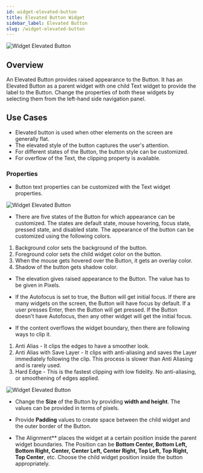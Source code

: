 ```yaml
---
id: widget-elevated-button
title: Elevated Button Widget
sidebar_label: Elevated Button
slug: /widget-elevated-button
---
```


![Widget Elevated Button](/img/Widget-Elevated-Button-1.png)

## Overview

An Elevated Button provides raised appearance to the Button. It has an Elevated Button as a parent widget with one child Text widget to provide the label to the Button. Change the properties of both these widgets by selecting them from the left-hand side navigation panel.

##  Use Cases

* Elevated button is used when other elements on the screen are generally flat. 
* The elevated style of the button captures the user's attention.
* For different states of the Button, the button style can be customized.
* For overflow of the Text, the clipping property is available.

### Properties

* Button text properties can be customized with the Text widget properties.

![Widget Elevated Button](/img/Widget-Elevated-Button-2.png)

* There are five states of the Button for which appearance can be customized. The states are default state, mouse hovering, focus state, pressed state, and disabled state. The appearance of the button can be customized using the following colors.

1. Background color sets the background of the button. 
2. Foreground color sets the child widget color on the button. 
3. When the mouse gets hovered over the Button, it gets an overlay color. 
4. Shadow of the button gets shadow color.

* The elevation gives raised appearance to the Button. The value has to be given in Pixels.

* If the Autofocus is set to true, the Button will get initial focus. If there are many widgets on the screen, the Button will have focus by default. If a user presses Enter, then the Button will get pressed. If the Button doesn't have Autofocus, then any other widget will get the initial focus.

* If the content overflows the widget boundary, then there are following ways to clip it.

1. Anti Alias - It clips the edges to have a smoother look. 
2. Anti Alias with Save Layer - It clips with anti-aliasing and saves the Layer immediately following the clip. This process is slower than Anti Aliasing and is rarely used.
3. Hard Edge - This is the fastest clipping with low fidelity. No anti-aliasing, or smoothening of edges applied.

![Widget Elevated Button](/img/Widget-Elevated-Button-3.png)

* Change the **Size** of the Button by providing **width and height**. The values can be provided in terms of pixels.

* Provide **Padding** values to create space between the child widget and the outer border of the Button. 

* The Alignment** places the widget at a certain position inside the parent widget boundaries. The Position can be **Bottom Center, Bottom Left, Bottom Right, Center, Center Left, Center Right, Top Left, Top Right, Top Center**, etc. Choose the child widget position inside the button appropriately.
